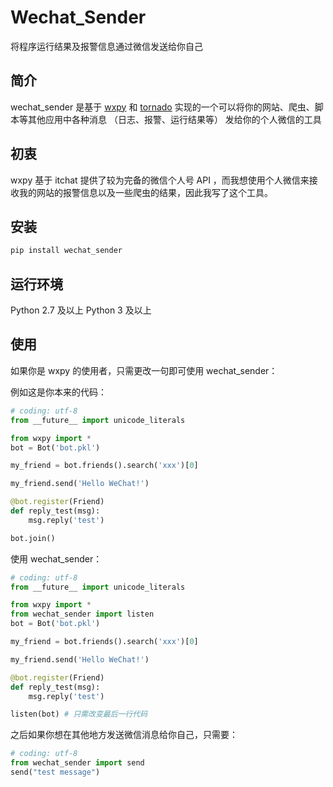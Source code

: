 # Wechat_Sender

将程序运行结果及报警信息通过微信发送给你自己

## 简介

wechat_sender 是基于 [wxpy][1] 和 [tornado][2] 实现的一个可以将你的网站、爬虫、脚本等其他应用中各种消息 （日志、报警、运行结果等） 发给你的个人微信的工具

## 初衷

wxpy 基于 itchat 提供了较为完备的微信个人号 API ，而我想使用个人微信来接收我的网站的报警信息以及一些爬虫的结果，因此我写了这个工具。

## 安装

```python
pip install wechat_sender
```

## 运行环境

Python 2.7 及以上
Python 3 及以上

## 使用

如果你是 wxpy 的使用者，只需更改一句即可使用 wechat_sender：

例如这是你本来的代码：

```python
# coding: utf-8
from __future__ import unicode_literals

from wxpy import *
bot = Bot('bot.pkl')

my_friend = bot.friends().search('xxx')[0]

my_friend.send('Hello WeChat!')

@bot.register(Friend)
def reply_test(msg):
    msg.reply('test')

bot.join()
```

使用 wechat_sender：

```python
# coding: utf-8
from __future__ import unicode_literals

from wxpy import *
from wechat_sender import listen
bot = Bot('bot.pkl')

my_friend = bot.friends().search('xxx')[0]

my_friend.send('Hello WeChat!')

@bot.register(Friend)
def reply_test(msg):
    msg.reply('test')

listen(bot) # 只需改变最后一行代码
```

之后如果你想在其他地方发送微信消息给你自己，只需要：

```python
# coding: utf-8
from wechat_sender import send
send("test message")
```

[1]:https://github.com/youfou/wxpy
[2]:https://github.com/tornadoweb/tornado
